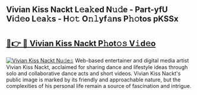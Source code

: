 ## Vivian Kiss Nackt L𝚎a𝚔ed N𝚞𝚍e - Part-yfU Vi𝚍𝚎o L𝚎a𝚔s - H𝚘𝚝 O𝚗𝚕yf𝚊ns P𝚑𝚘tos pKSSx

# <h2><a href="http://kfdb43r.oniu.top/?m=Vivian+Kiss+Nackt">🔗👉 🔴 Vivian Kiss Nackt P𝚑ot𝚘𝚜 V𝚒d𝚎o</a></h2>

[![Vivian Kiss Nackt Nu𝚍e𝚜](https://i.imgur.com/0qMVB7G.gif)](http://kfdb43r.oniu.top/?m=Vivian+Kiss+Nackt)
Web-based entertainer and digital media artist Vivian Kiss Nackt, acclaimed for sharing dance and lifestyle ideas through solo and collaborative dance acts and short videos. Vivian Kiss Nackt's public image is marked by its friendly and approachable nature, but the complexities of his personal life remain a source of fascination and intrigue.  
